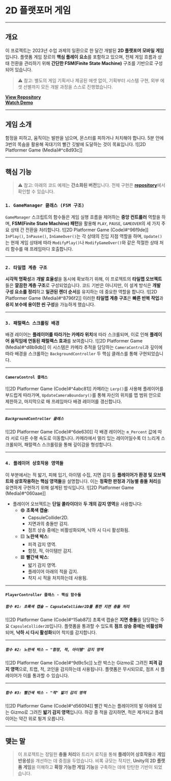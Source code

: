 # **2D 플랫포머 게임**
---
## **개요**
이 프로젝트는 2023년 수업 과제의 일환으로 한 달간 개발된 **2D 플랫포머 모바일 게임**입니다. 플랫폼 게임 장르의 **핵심 플레이 요소**를 포함하고 있으며, 전체 게임 흐름과 상태 전환을 관리하기 위해 **간단한 FSM(Finite State Machine)** 구조를 기반으로 구성되어 있습니다.

> ⚠️ 참고: 별도의 게임 기획서나 제공된 에셋 없이, 기획부터 시스템 구현, 외부 에셋 선별까지 모든 개발 과정을 스스로 진행했습니다.

[**View Repository**](https://github.com/Woo95/Unity_Mobile_Game_Woo)<br/>[**Watch Demo**](https://youtu.be/klfbza0nP0Q)

---
## **게임 소개**
함정을 피하고, 움직이는 발판을 넘으며, 몬스터를 피하거나 처치해야 합니다. 5분 안에 3번의 목숨을 활용해 꼭대기의 빨간 깃발에 도달하는 것이 목표입니다.
![[2D Platformer Game (Media)#^c8d93c]]

---
## **핵심 기능**
> ⚠️ 참고: 아래의 코드 예제는 **간소화된 버전**입니다. 전체 구현은 [**repository**](https://github.com/Woo95/Unity_Mobile_Game_Woo)에서 확인할 수 있습니다.
### `1. GameManager 클래스 (FSM 구조)`
`GameManager` 스크립트의 함수들은 게임 실행 흐름을 제어하는 **중앙 컨트롤러** 역할을 하며, **FSM(Finite State Machine) 패턴**을 활용해 `PLAY`, `PAUSE`, `GAMEOVER`의 세 가지 주요 상태 간 전환을 처리합니다.
![[2D Platformer Game (Code)#^96f9de]]
`InPlay()`, `InPause()`, `InGameOver()`는 각 상태의 진입 지점 역할을 하며, `Update()`는 현재 게임 상태에 따라 `ModifyPlay()`나 `ModifyGameOver()`와 같은 적절한 상태 처리 함수를 매 프레임마다 호출합니다.

---
### `2. 타일맵 계층 구조`
**시각적 명확성**과 **개발 효율성**을 동시에 확보하기 위해, 이 프로젝트의 **타일맵 오브젝트**들은 **깔끔한 계층 구조**로 구성되었습니다. 코드 기반은 아니지만, 이 설계 방식은 **개발 구성 요소를 정리**하고 **일관된 렌더 순서**를 유지하는 데 중요한 역할을 합니다.
![[2D Platformer Game (Media)#^8796f2]]
이러한 **타일맵 계층 구조**은 **빠른 반복 작업**과 **유지 보수에 용이한 씬 구성**을 가능하게 했습니다.

---
### `3. 패럴랙스 스크롤링 배경`
배경 레이어는 **플레이어를 따라가는 카메라 위치**에 따라 스크롤되며, 이로 인해 **플레이어 움직임에 연동된 패럴랙스 효과**를 보여줍니다.
![[2D Platformer Game (Media)#^d8b9db]]
이 시스템은 카메라 추적을 담당하는 `CameraControl`과 깊이에 따라 배경을 스크롤하는 `BackgroundController` 두 핵심 클래스를 통해 구현되었습니다.

---
#### `CameraControl 클래스`
![[2D Platformer Game (Code)#^4abc81]]
카메라는 `Lerp()`를 사용해 플레이어를 부드럽게 따라가며, `UpdateCameraBoundary()`를 통해 자신의 위치를 맵 범위 안으로 제한하고, 마지막으로 매 프레임마다 배경 레이어를 갱신합니다.

---
##### `BackgroundController 클래스`
![[2D Platformer Game (Code)#^6de630]]
각 배경 레이어는 `m_Percent` 값에 따라 서로 다른 수평 속도로 이동합니다. 카메라에서 멀리 있는 레이어일수록 더 느리게 스크롤되어, 패럴랙스 스크롤링을 통해 깊이감을 형성합니다.

---
### `4. 플레이어 상호작용 영역들`
이 부분에서는 적 밟기, 피해 입기, 아이템 수집, 지면 감지 등 **플레이어가 환경 및 오브젝트와 상호작용하는 핵심 영역들**을 설명합니다. 이는 **정확한 판정과 기능별 충돌 처리**를 유연하게 구현하기 위해 설계된 방식입니다.
![[2D Platformer Game (Media)#^060aae]]

- 플레이어 오브젝트는 **단일 콜라이더**와 **두 개의 감지 영역**을 사용합니다:
	- 🟢 **초록색 캡슐**:
	    - CapsuleCollider2D.
	    - 지면과의 충돌만 감지.
	    - 점프 상승 중에는 비활성화되며, 낙하 시 다시 활성화됨.
	- 🟨 **노란색 박스**:
	    - 피격 감지 영역.
	    - 함정, 적, 아이템만 감지.
	- 🟥 **빨간색 박스**:
	    - 밟기 감지 영역.
	    - 플레이어 아래의 적을 감지.
	    - 착지 시 적을 처치하는데 사용됨.

---
#### `PlayerController 클래스 - 핵심 함수들`

##### `함수 #1: 초록색 캡슐 – CapsuleCollider2D를 통한 지면 충돌 처리`
![[2D Platformer Game (Code)#^15ab87]]
초록색 캡슐은 **지면 충돌**을 담당하는 주요 `CapsuleCollider2D`입니다. 플랫폼을 통과할 수 있도록 **점프 상승 중에는 비활성화**되며, **낙하 시 다시 활성화**되어 착지를 감지합니다.

---
##### `함수 #2: 노란색 박스 – "함정, 적, 아이템" 감지 영역`
![[2D Platformer Game (Code)#^9d9c5c]]
노란 박스는 Gizmo로 그려진 **피격 감지 영역**으로, 트랩, 적, 코인을 감지하는데 사용됩니다. 플랫폼은 무시되므로, 점프 시 플레이어가 이를 통과할 수 있습니다.

---
##### `함수 #3: 빨간색 박스 - "적" 밟기 감지 영역`
![[2D Platformer Game (Code)#^d56094]]
빨간 박스는 플레이어의 발 아래에 있는 Gizmo로 그려진 **밟기 감지 영역**입니다. 하강 중 적을 감지하면, 적은 제거되고 플레이어는 약간 위로 튕겨 오릅니다.

---
## **맺는 말**
> 이 프로젝트는 정밀한 **충돌 처리**와 트리거 로직을 통해 **플레이어 상호작용**과 **게임 반응성**을 개선하는 데 중점을 두었습니다. 비록 규모는 작지만, **Unity의 2D 플랫폼 게임**을 이해하고 **확장 가능한 게임 기능**을 구축하는 데에 탄탄한 기반이 되었습니다.